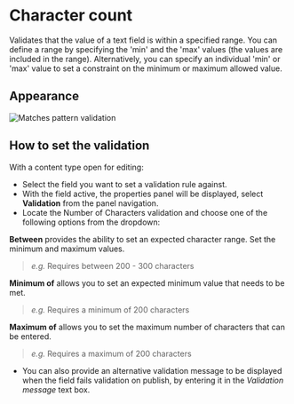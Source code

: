 # Character count
Validates that the value of a text field is within a specified range. You can define a range by specifying the 'min' and the 'max' values (the values are included in the range). Alternatively, you can specify an individual 'min' or 'max' value to set a constraint on the minimum or maximum allowed value.

## Appearance
![Matches pattern validation](/images/validation-numberofcharacters.png)

## How to set the validation
With a content type open for editing:

- Select the field you want to set a validation rule against.
- With the field active, the properties panel will be displayed, select **Validation** from the panel navigation.
- Locate the Number of Characters validation and choose one of the following options from the dropdown:

**Between** provides the ability to set an expected character range. Set the minimum and maximum values.

> *e.g.* Requires between 200 - 300 characters

**Minimum of** allows you to set an expected minimum value that needs to be met.

> *e.g.* Requires a minimum of 200 characters

**Maximum of** allows you to set the maximum number of characters that can be entered.

> *e.g.* Requires a maximum of 200 characters

- You can also provide an alternative validation message to be displayed when the field fails validation on publish, by entering it in the *Validation message* text box.
